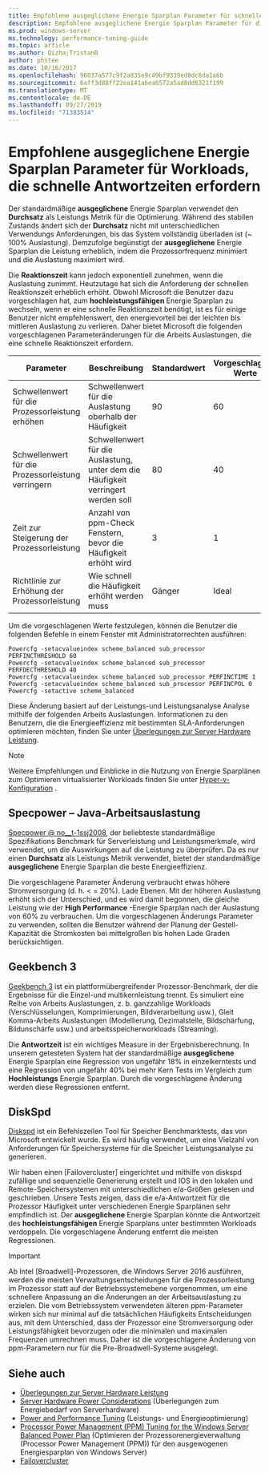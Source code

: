 ```yaml
---
title: Empfohlene ausgeglichene Energie Sparplan Parameter für schnelle Antwortzeiten
description: Empfohlene ausgeglichene Energie Sparplan Parameter für die schnelle Reaktionszeit
ms.prod: windows-server
ms.technology: performance-tuning-guide
ms.topic: article
ms.author: Qizha;TristanB
author: phstee
ms.date: 10/16/2017
ms.openlocfilehash: 96037a577c9f2a835e9c49bf9339ed8dc6da1a6b
ms.sourcegitcommit: 6aff3d88ff22ea141a6ea6572a5ad8dd6321f199
ms.translationtype: MT
ms.contentlocale: de-DE
ms.lasthandoff: 09/27/2019
ms.locfileid: "71383514"
---
```

# <a name="recommended-balanced-power-plan-parameters-for-workloads-requiring-quick-response-times"></a>Empfohlene ausgeglichene Energie Sparplan Parameter für Workloads, die schnelle Antwortzeiten erfordern

Der standardmäßige **ausgeglichene** Energie Sparplan verwendet den **Durchsatz** als Leistungs Metrik für die Optimierung. Während des stabilen Zustands ändert sich der **Durchsatz** nicht mit unterschiedlichen Verwendungs Anforderungen, bis das System vollständig überladen ist (~ 100% Auslastung).  Demzufolge begünstigt der **ausgeglichene** Energie Sparplan die Leistung erheblich, indem die Prozessorfrequenz minimiert und die Auslastung maximiert wird.

Die **Reaktionszeit** kann jedoch exponentiell zunehmen, wenn die Auslastung zunimmt. Heutzutage hat sich die Anforderung der schnellen Reaktionszeit erheblich erhöht. Obwohl Microsoft die Benutzer dazu vorgeschlagen hat, zum **hochleistungsfähigen** Energie Sparplan zu wechseln, wenn er eine schnelle Reaktionszeit benötigt, ist es für einige Benutzer nicht empfehlenswert, den energievorteil bei der leichten bis mittleren Auslastung zu verlieren. Daher bietet Microsoft die folgenden vorgeschlagenen Parameteränderungen für die Arbeits Auslastungen, die eine schnelle Reaktionszeit erfordern.


| Parameter | Beschreibung | Standardwert | Vorgeschlagene Werte |
|------------------------|--------------------------------------------------------------------------------------------------------------------------------------------------------|----------------------------------------------------------------------------------|-----------------------------------------------------------------------------------------------------------------------------------------------------------|
| Schwellenwert für die Prozessorleistung erhöhen | Schwellenwert für die Auslastung oberhalb der Häufigkeit | 90 | 60 |
| Schwellenwert für die Prozessorleistung verringern | Schwellenwert für die Auslastung, unter dem die Häufigkeit verringert werden soll | 80 | 40 |
| Zeit zur Steigerung der Prozessorleistung | Anzahl von ppm-Check Fenstern, bevor die Häufigkeit erhöht wird | 3 | 1 |
| Richtlinie zur Erhöhung der Prozessorleistung | Wie schnell die Häufigkeit erhöht werden muss | Gänger | Ideal |

Um die vorgeschlagenen Werte festzulegen, können die Benutzer die folgenden Befehle in einem Fenster mit Administratorrechten ausführen:

``` syntax
Powercfg -setacvalueindex scheme_balanced sub_processor PERFINCTHRESHOLD 60
Powercfg -setacvalueindex scheme_balanced sub_processor PERFDECTHRESHOLD 40
Powercfg -setacvalueindex scheme_balanced sub_processor PERFINCTIME 1
Powercfg -setacvalueindex scheme_balanced sub_processor PERFINCPOL 0
Powercfg -setactive scheme_balanced
```

Diese Änderung basiert auf der Leistungs-und Leistungsanalyse Analyse mithilfe der folgenden Arbeits Auslastungen. Informationen zu den Benutzern, die die Energieeffizienz mit bestimmten SLA-Anforderungen optimieren möchten, finden Sie unter [Überlegungen zur Server Hardware Leistung](../power.md).

>[!Note]
> Weitere Empfehlungen und Einblicke in die Nutzung von Energie Sparplänen zum Optimieren virtualisierter Workloads finden Sie unter [Hyper-v-Konfiguration](../../role/hyper-v-server/configuration.md) .

## <a name="specpower--java-workload"></a>Specpower – Java-Arbeitsauslastung

[Specpower @ no__t-1ssj2008](http://spec.org/power_ssj2008/), der beliebteste standardmäßige Spezifikations Benchmark für Serverleistung und Leistungsmerkmale, wird verwendet, um die Auswirkungen auf die Leistung zu überprüfen. Da es nur einen **Durchsatz** als Leistungs Metrik verwendet, bietet der standardmäßige **ausgeglichene** Energie Sparplan die beste Energieeffizienz.

Die vorgeschlagene Parameter Änderung verbraucht etwas höhere Stromversorgung (d. h. < = 20%). Lade Ebenen. Mit der höheren Auslastung erhöht sich der Unterschied, und es wird damit begonnen, die gleiche Leistung wie der **High Performance** -Energie Sparplan nach der Auslastung von 60% zu verbrauchen. Um die vorgeschlagenen Änderungs Parameter zu verwenden, sollten die Benutzer während der Planung der Gestell-Kapazität die Stromkosten bei mittelgroßen bis hohen Lade Graden berücksichtigen.

## <a name="geekbench-3"></a>Geekbench 3

[Geekbench 3](http://www.geekbench.com/geekbench3/) ist ein plattformübergreifender Prozessor-Benchmark, der die Ergebnisse für die Einzel-und multikernleistung trennt. Es simuliert eine Reihe von Arbeits Auslastungen, z. b. ganzzahlige Workloads (Verschlüsselungen, Komprimierungen, Bildverarbeitung usw.), Gleit Komma-Arbeits Auslastungen (Modellierung, Dezimalstelle, Bildschärfung, Bildunschärfe usw.) und arbeitsspeicherworkloads (Streaming).

Die **Antwortzeit** ist ein wichtiges Measure in der Ergebnisberechnung. In unserem getesteten System hat der standardmäßige **ausgeglichene** Energie Sparplan eine Regression von ungefähr 18% in einzelkerntests und eine Regression von ungefähr 40% bei mehr Kern Tests im Vergleich zum **Hochleistungs** Energie Sparplan. Durch die vorgeschlagene Änderung werden diese Regressionen entfernt.

## <a name="diskspd"></a>DiskSpd

[Diskspd](https://en.wikipedia.org/wiki/Diskspd) ist ein Befehlszeilen Tool für Speicher Benchmarktests, das von Microsoft entwickelt wurde. Es wird häufig verwendet, um eine Vielzahl von Anforderungen für Speichersysteme für die Speicher Leistungsanalyse zu generieren.

Wir haben einen [Failovercluster] eingerichtet und mithilfe von diskspd zufällige und sequenzielle Generierung erstellt und IOS in den lokalen und Remote-Speichersystemen mit unterschiedlichen e/a-Größen gelesen und geschrieben. Unsere Tests zeigen, dass die e/a-Antwortzeit für die Prozessor Häufigkeit unter verschiedenen Energie Sparplänen sehr empfindlich ist. Der **ausgeglichene** Energie Sparplan könnte die Antwortzeit des **hochleistungsfähigen** Energie Sparplans unter bestimmten Workloads verdoppeln. Die vorgeschlagene Änderung entfernt die meisten Regressionen.

>[!Important]
>Ab Intel [Broadwell]-Prozessoren, die Windows Server 2016 ausführen, werden die meisten Verwaltungsentscheidungen für die Prozessorleistung im Prozessor statt auf der Betriebssystemebene vorgenommen, um eine schnellere Anpassung an die Änderungen an der Arbeitsauslastung zu erzielen. Die vom Betriebssystem verwendeten älteren ppm-Parameter wirken sich nur minimal auf die tatsächlichen Häufigkeits Entscheidungen aus, mit dem Unterschied, dass der Prozessor eine Stromversorgung oder Leistungsfähigkeit bevorzugen oder die minimalen und maximalen Frequenzen umrechnen muss. Daher ist die vorgeschlagene Änderung von ppm-Parametern nur für die Pre-Broadwell-Systeme ausgelegt.

## <a name="see-also"></a>Siehe auch
- [Überlegungen zur Server Hardware Leistung](../index.md)
- [Server Hardware Power Considerations](../power.md) (Überlegungen zum Energiebedarf von Serverhardware)
- [Power and Performance Tuning](power-performance-tuning.md) (Leistungs- und Energieoptimierung)
- [Processor Power Management (PPM) Tuning for the Windows Server Balanced Power Plan](processor-power-management-tuning.md) (Optimieren der Prozessorenergieverwaltung (Processor Power Management (PPM)) für den ausgewogenen Energiesparplan von Windows Server)
- [Failovercluster](https://technet.microsoft.com/library/cc725923.aspx)
